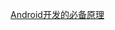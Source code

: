 [Android开发的必备原理](file:///G:/Unity/Platform_Teach2/Assets/Scripts/Lesson4_Android%E5%BC%80%E5%8F%91%E7%9A%84%E5%BF%85%E5%A4%87%E5%8E%9F%E7%90%86/Lesson4_Android%E5%BC%80%E5%8F%91%E7%9A%84%E5%BF%85%E5%A4%87%E5%8E%9F%E7%90%86.cs)